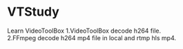 # VTStudy
Learn VideoToolBox
1.VideoToolBox decode h264 file.  
2.FFmpeg decode h264 mp4 file in local and rtmp hls mp4.
